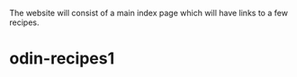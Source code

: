 The website will consist of a main index page which will have links to a few recipes.
# odin-recipes1
